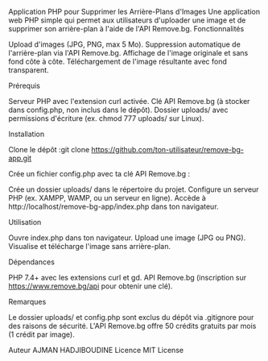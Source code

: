 Application PHP pour Supprimer les Arrière-Plans d'Images
Une application web PHP simple qui permet aux utilisateurs d'uploader une image et de supprimer son arrière-plan à l'aide de l'API Remove.bg.
Fonctionnalités

Upload d'images (JPG, PNG, max 5 Mo).
Suppression automatique de l'arrière-plan via l'API Remove.bg.
Affichage de l'image originale et sans fond côte à côte.
Téléchargement de l'image résultante avec fond transparent.

Prérequis

Serveur PHP avec l'extension curl activée.
Clé API Remove.bg (à stocker dans config.php, non inclus dans le dépôt).
Dossier uploads/ avec permissions d'écriture (ex. chmod 777 uploads/ sur Linux).

Installation

Clone le dépôt :git clone https://github.com/ton-utilisateur/remove-bg-app.git


Crée un fichier config.php avec ta clé API Remove.bg :<?php
define('REMOVE_BG_API_KEY', 'ta-clé-api-ici');
?>


Crée un dossier uploads/ dans le répertoire du projet.
Configure un serveur PHP (ex. XAMPP, WAMP, ou un serveur en ligne).
Accède à http://localhost/remove-bg-app/index.php dans ton navigateur.

Utilisation

Ouvre index.php dans ton navigateur.
Upload une image (JPG ou PNG).
Visualise et télécharge l'image sans arrière-plan.

Dépendances

PHP 7.4+ avec les extensions curl et gd.
API Remove.bg (inscription sur https://www.remove.bg/api pour obtenir une clé).

Remarques

Le dossier uploads/ et config.php sont exclus du dépôt via .gitignore pour des raisons de sécurité.
L'API Remove.bg offre 50 crédits gratuits par mois (1 crédit par image).

Auteur
AJMAN HADJIBOUDINE
Licence
MIT License